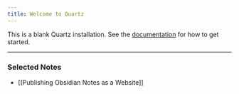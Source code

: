 ```yaml
---
title: Welcome to Quartz
---
```


This is a blank Quartz installation.
See the [documentation](https://quartz.jzhao.xyz) for how to get started.

--- 

### Selected Notes

- [[Publishing Obsidian Notes as a Website]]

<!-- [[Why Obsidian for Note-taking?]] -->